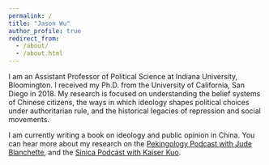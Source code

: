 ```yaml
---
permalink: /
title: "Jason Wu"
author_profile: true
redirect_from: 
  - /about/
  - /about.html
---
```


I am an Assistant Professor of Political Science at Indiana University, Bloomington. I received my Ph.D. from the University of California, San Diego in 2018. My research is focused on understanding the belief systems of Chinese citizens, the ways in which ideology shapes political choices under authoritarian rule, and the historical legacies of repression and social movements.

I am currently writing a book on ideology and public opinion in China. You can hear more about my research on the [Pekingology Podcast with Jude Blanchette](https://www.csis.org/node/60799), and the [Sinica Podcast with Kaiser Kuo](https://art19.com/shows/sinica/episodes/23915b23-f39e-45f3-964f-b62db6e2a940).